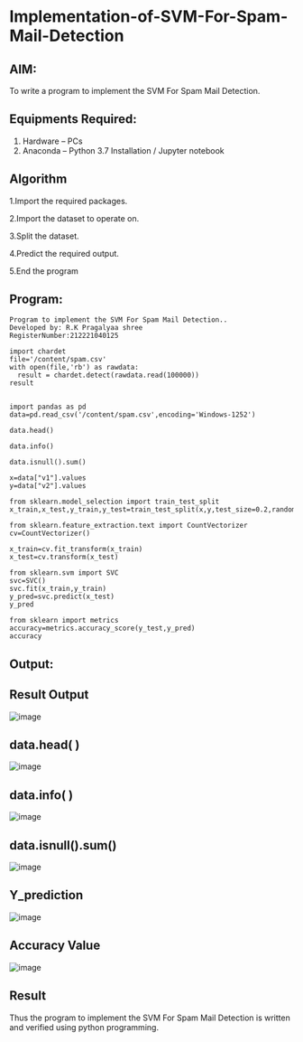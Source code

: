 # Implementation-of-SVM-For-Spam-Mail-Detection

## AIM:
To write a program to implement the SVM For Spam Mail Detection.

## Equipments Required:
1. Hardware – PCs
2. Anaconda – Python 3.7 Installation / Jupyter notebook

## Algorithm
1.Import the required packages.

2.Import the dataset to operate on.

3.Split the dataset.

4.Predict the required output.

5.End the program

## Program:
```
Program to implement the SVM For Spam Mail Detection..
Developed by: R.K Pragalyaa shree
RegisterNumber:212221040125

import chardet
file='/content/spam.csv'
with open(file,'rb') as rawdata:
  result = chardet.detect(rawdata.read(100000))
result


import pandas as pd
data=pd.read_csv('/content/spam.csv',encoding='Windows-1252')

data.head()

data.info()

data.isnull().sum()

x=data["v1"].values
y=data["v2"].values

from sklearn.model_selection import train_test_split
x_train,x_test,y_train,y_test=train_test_split(x,y,test_size=0.2,random_state=0)

from sklearn.feature_extraction.text import CountVectorizer
cv=CountVectorizer()

x_train=cv.fit_transform(x_train)
x_test=cv.transform(x_test)

from sklearn.svm import SVC
svc=SVC()
svc.fit(x_train,y_train)
y_pred=svc.predict(x_test)
y_pred

from sklearn import metrics
accuracy=metrics.accuracy_score(y_test,y_pred)
accuracy
```


## Output:
## Result Output
![image](https://github.com/pragalyaashree/Implementation-of-SVM-For-Spam-Mail-Detection/assets/128135934/4c346026-6ec7-4936-9926-0c7192e9f87d)

## data.head( )
![image](https://github.com/pragalyaashree/Implementation-of-SVM-For-Spam-Mail-Detection/assets/128135934/f5e8f1d1-dfc0-4636-bd78-334780d8e8bb)

## data.info( )
![image](https://github.com/pragalyaashree/Implementation-of-SVM-For-Spam-Mail-Detection/assets/128135934/6b7ea231-85dc-460f-b2fa-4ea036146c6d)

## data.isnull().sum()
![image](https://github.com/pragalyaashree/Implementation-of-SVM-For-Spam-Mail-Detection/assets/128135934/133a4998-b0b9-480c-b918-6422de555102)

## Y_prediction
![image](https://github.com/pragalyaashree/Implementation-of-SVM-For-Spam-Mail-Detection/assets/128135934/dabeab9f-b4f5-4238-8901-cedd6d7cb342)

## Accuracy Value
![image](https://github.com/pragalyaashree/Implementation-of-SVM-For-Spam-Mail-Detection/assets/128135934/550490fc-d448-41ff-9662-8a061ed87329)

## Result
Thus the program to implement the SVM For Spam Mail Detection is written and verified using python programming.







